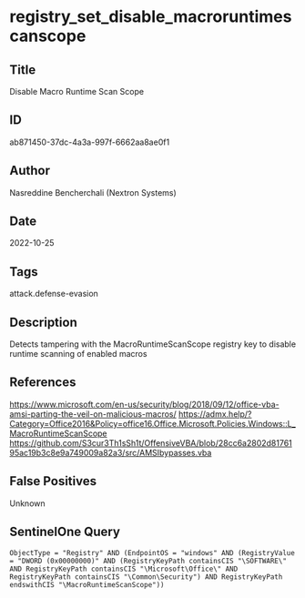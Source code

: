 # registry_set_disable_macroruntimescanscope

## Title
Disable Macro Runtime Scan Scope

## ID
ab871450-37dc-4a3a-997f-6662aa8ae0f1

## Author
Nasreddine Bencherchali (Nextron Systems)

## Date
2022-10-25

## Tags
attack.defense-evasion

## Description
Detects tampering with the MacroRuntimeScanScope registry key to disable runtime scanning of enabled macros

## References
https://www.microsoft.com/en-us/security/blog/2018/09/12/office-vba-amsi-parting-the-veil-on-malicious-macros/
https://admx.help/?Category=Office2016&Policy=office16.Office.Microsoft.Policies.Windows::L_MacroRuntimeScanScope
https://github.com/S3cur3Th1sSh1t/OffensiveVBA/blob/28cc6a2802d8176195ac19b3c8e9a749009a82a3/src/AMSIbypasses.vba

## False Positives
Unknown

## SentinelOne Query
```
ObjectType = "Registry" AND (EndpointOS = "windows" AND (RegistryValue = "DWORD (0x00000000)" AND (RegistryKeyPath containsCIS "\SOFTWARE\" AND RegistryKeyPath containsCIS "\Microsoft\Office\" AND RegistryKeyPath containsCIS "\Common\Security") AND RegistryKeyPath endswithCIS "\MacroRuntimeScanScope"))

```